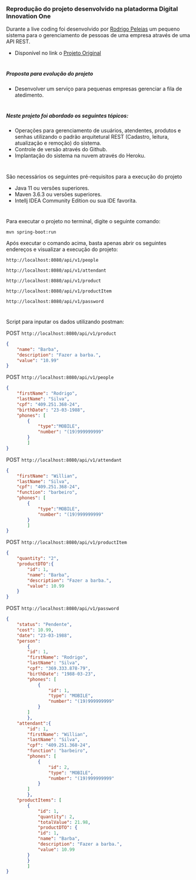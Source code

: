 ### Reprodução do projeto desenvolvido na platadorma Digital Innovation One
Durante a live coding foi desenvolvido por [Rodrigo Peleias](https://github.com/rpeleias "Rodrigo Peleias") um pequeno sistema para o gerenciamento de pessoas de uma empresa através de uma API REST.

- Disponível no link o [Projeto Original](https://github.com/rpeleias/personapi_dio_live_coding "Projeto Original")

# 
##### Proposta para evolução do projeto
- Desenvolver um serviço para pequenas empresas gerenciar a fila de atedimento.

# 
##### Neste projeto foi abordado os seguintes tópicos:
- Operações para gerenciamento de usuários, atendentes, produtos e senhas utilizando  o padrão arquitetural REST (Cadastro, leitura, atualização e remoção) do sistema.
- Controle de versão através do Github.
- Implantação do sistema na nuvem através do Heroku.

# 
São necessários os seguintes pré-requisitos para a execução do projeto
- Java 11 ou versões superiores.
- Maven 3.6.3 ou versões superiores.
- Intellj IDEA Community Edition ou sua IDE favorita.

# 
Para executar o projeto no terminal, digite o seguinte comando:

`mvn spring-boot:run `

Após executar o comando acima, basta apenas abrir os seguintes endereços e visualizar a execução do projeto:

`http://localhost:8080/api/v1/people`

`http://localhost:8080/api/v1/attendant`

`http://localhost:8080/api/v1/product`

`http://localhost:8080/api/v1/productItem`

`http://localhost:8080/api/v1/password`

# 
Script para inputar os dados utilizando postman:

POST `http://localhost:8080/api/v1/product`
```json
{
	"name": "Barba",
	"description": "Fazer a barba.",
	"value": "10.99"
}
```

POST `http://localhost:8080/api/v1/people`
```json
{
	"firstName": "Rodrigo",
	"lastName": "Silva",
	"cpf": "409.251.368-24",
	"birthDate": "23-03-1988",
	"phones": [
		{
			"type":"MOBILE",
			"number": "(19)999999999"
		}
		]
}
```

POST `http://localhost:8080/api/v1/attendant`
```json
{
	"firstName": "Willian",
	"lastName": "Silva",
	"cpf": "409.251.368-24",
	"function": "barbeiro",
	"phones": [
		{
			"type":"MOBILE",
			"number": "(19)999999999"
		}
		]
}
```

POST `http://localhost:8080/api/v1/productItem`
```json
{	
	"quantity": "2",	
    "productDTO":{
        "id": 1,
        "name": "Barba",
        "description": "Fazer a barba.",
        "value": 10.99
    }
}
```

POST `http://localhost:8080/api/v1/password`
```json
{
	"status": "Pendente",
	"cost": 10.99,
	"date": "23-03-1988",
	"person":
		{
        "id": 1,
        "firstName": "Rodrigo",
        "lastName": "Silva",
        "cpf": "369.333.878-79",
        "birthDate": "1988-03-23",
        "phones": [
            {
                "id": 1,
                "type": "MOBILE",
                "number": "(19)999999999"
            }
        ]
		},
	"attendant":{
        "id": 1,
        "firstName": "Willian",
        "lastName": "Silva",
        "cpf": "409.251.368-24",
        "function": "barbeiro",
        "phones": [
            {
                "id": 2,
                "type": "MOBILE",
                "number": "(19)999999999"
            }
        ]
		},
	"productItems": [
		{
        	"id": 1,
        	"quantity": 2,
        	"totalValue": 21.98,
        	"productDTO": {
            "id": 1,
            "name": "Barba",
            "description": "Fazer a barba.",
            "value": 10.99
        }
		}
		]
}
```

